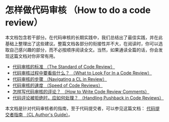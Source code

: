 # 怎样做代码审核 （How to do a code review）

本文档包含若干部分。在代码审核的长期实践中，我们总结出了最佳实践，并在此基础上整理出了这些建议。整篇文档各部分的衔接性并不大，在阅读时，你可以选取自己感兴趣的部分，而不必按顺序阅读全文。当然，如果通读全篇的话，你会发现这篇文档对你非常有用。

-   [代码审核的标准 （The Standard of Code Review）](standard.md)
-   [代码审核过程中要看些什么？ （What to Look For In a Code Review）](looking-for.md)
-   [代码审核的步骤 （Navigating a CL in Review）](navigate.md)
-   [代码审核的速度 （Speed of Code Reviews）](speed.md)
-   [怎样写代码审核的评论？ （How to Write Code Review Comments）](comments.md)
-   [代码评论被拒绝时，应如何处理？ （Handling Pushback in Code Reviews）](pushback.md)

本文档是针对代码审核者的指南，至于代码提交者，可以参见这篇文档： [代码提交者指南 （CL Author's Guide）](../developer/)。
